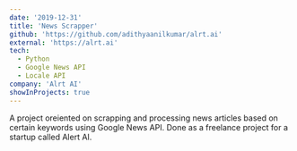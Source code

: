 ```yaml
---
date: '2019-12-31'
title: 'News Scrapper'
github: 'https://github.com/adithyaanilkumar/alrt.ai'
external: 'https://alrt.ai'
tech:
  - Python
  - Google News API
  - Locale API
company: 'Alrt AI'
showInProjects: true
---
```


A project oreiented on scrapping and processing news articles based on certain keywords using Google News API. Done as a freelance project for a startup called Alert AI.